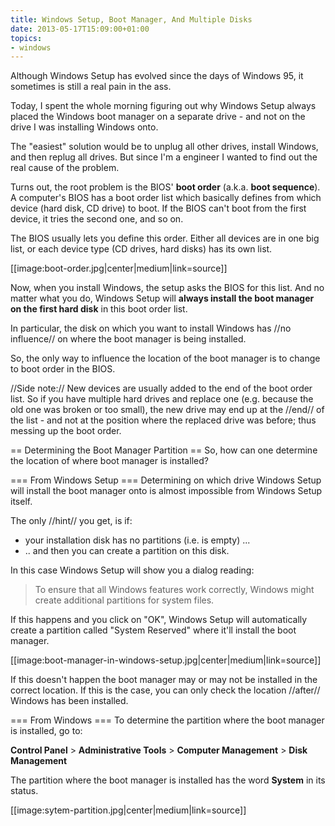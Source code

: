 ```yaml
---
title: Windows Setup, Boot Manager, And Multiple Disks
date: 2013-05-17T15:09:00+01:00
topics:
- windows
---
```


Although Windows Setup has evolved since the days of Windows 95, it sometimes is still a real pain in the ass.

Today, I spent the whole morning figuring out why Windows Setup always placed the Windows boot manager on a separate drive - and not on the drive I was installing Windows onto.

The "easiest" solution would be to unplug all other drives, install Windows, and then replug all drives. But since I'm a engineer I wanted to find out the real cause of the problem.

Turns out, the root problem is the BIOS' **boot order** (a.k.a. **boot sequence**). A computer's BIOS has a boot order list which basically defines from which device (hard disk, CD drive) to boot. If the BIOS can't boot from the first device, it tries the second one, and so on.

The BIOS usually lets you define this order. Either all devices are in one big list, or each device type (CD drives, hard disks) has its own list.

[[image:boot-order.jpg|center|medium|link=source]]

Now, when you install Windows, the setup asks the BIOS for this list. And no matter what you do, Windows Setup will **always install the boot manager on the first hard disk** in this boot order list.

In particular, the disk on which you want to install Windows has //no influence// on where the boot manager is being installed.

So, the only way to influence the location of the boot manager is to change to boot order in the BIOS.

//Side note:// New devices are usually added to the end of the boot order list. So if you have multiple hard drives and replace one (e.g. because the old one was broken or too small), the new drive may end up at the //end// of the list - and not at the position where the replaced drive was before; thus messing up the boot order.

== Determining the Boot Manager Partition ==
So, how can one determine the location of where boot manager is installed?

=== From Windows Setup ===
Determining on which drive Windows Setup will install the boot manager onto is almost impossible from Windows Setup itself.

The only //hint// you get, is if:

 * your installation disk has no partitions (i.e. is empty) ...
 * .. and then you can create a partition on this disk.

In this case Windows Setup will show you a dialog reading:

> To ensure that all Windows features work correctly, Windows might create additional partitions for system  files.

If this happens and you click on "OK", Windows Setup will automatically create a partition called "System Reserved" where it'll install the boot manager.

[[image:boot-manager-in-windows-setup.jpg|center|medium|link=source]]

If this doesn't happen the boot manager may or may not be installed in the correct location. If this is the case, you can only check the location //after// Windows has been installed.

=== From Windows ===
To determine the partition where the boot manager is installed, go to:

  **Control Panel** > **Administrative Tools** > **Computer Management** > **Disk Management**

The partition where the boot manager is installed has the word **System** in its status.

[[image:sytem-partition.jpg|center|medium|link=source]]
